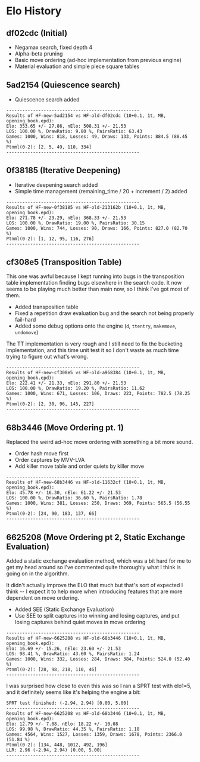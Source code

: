 # Elo History

## df02cdc (Initial)

-   Negamax search, fixed depth 4
-   Alpha-beta pruning
-   Basic move ordering (ad-hoc implementation from previous engine)
-   Material evaluation and simple piece square tables

## 5ad2154 (Quiescence search)

-   Quiescence search added

```
--------------------------------------------------
Results of HF-new-5ad2154 vs HF-old-df02cdc (10+0.1, 1t, MB, opening_book.epd):
Elo: 353.65 +/- 27.86, nElo: 508.31 +/- 21.53
LOS: 100.00 %, DrawRatio: 9.80 %, PairsRatio: 63.43
Games: 1000, Wins: 818, Losses: 49, Draws: 133, Points: 884.5 (88.45 %)
Ptnml(0-2): [2, 5, 49, 110, 334]
--------------------------------------------------
```

## 0f38185 (Iterative Deepening)

-   Iterative deepening search added
-   Simple time management (remaining_time / 20 + increment / 2) added

```
--------------------------------------------------
Results of HF-new-0f38185 vs HF-old-213162b (10+0.1, 1t, MB, opening_book.epd):
Elo: 271.78 +/- 23.29, nElo: 368.33 +/- 21.53
LOS: 100.00 %, DrawRatio: 19.00 %, PairsRatio: 30.15
Games: 1000, Wins: 744, Losses: 90, Draws: 166, Points: 827.0 (82.70 %)
Ptnml(0-2): [1, 12, 95, 116, 276]
--------------------------------------------------
```

## cf308e5 (Transposition Table)

This one was awful because I kept running into bugs in the transposition table
implementation finding bugs elsewhere in the search code. It now seems to be
playing much better than main now, so I think I've got most of them.

-   Added transposition table
-   Fixed a repetition draw evaluation bug and the search not being properly
    fail-hard
-   Added some debug options onto the engine (`d`, `ttentry`, `makemove`,
    `undomove`)

The TT implementation is very rough and I still need to fix the bucketing
implementation, and this time unit test it so I don't waste as much time trying
to figure out what's wrong.

```
--------------------------------------------------
Results of HF-new-cf308e5 vs HF-old-a968384 (10+0.1, 1t, MB, opening_book.epd):
Elo: 222.41 +/- 21.33, nElo: 291.80 +/- 21.53
LOS: 100.00 %, DrawRatio: 19.20 %, PairsRatio: 11.62
Games: 1000, Wins: 671, Losses: 106, Draws: 223, Points: 782.5 (78.25 %)
Ptnml(0-2): [2, 30, 96, 145, 227]
--------------------------------------------------
```

## 68b3446 (Move Ordering pt. 1)

Replaced the weird ad-hoc move ordering with something a bit more sound.

-   Order hash move first
-   Order captures by MVV-LVA
-   Add killer move table and order quiets by killer move

```
--------------------------------------------------
Results of HF-new-68b3446 vs HF-old-11632cf (10+0.1, 1t, MB, opening_book.epd):
Elo: 45.78 +/- 16.30, nElo: 61.22 +/- 21.53
LOS: 100.00 %, DrawRatio: 36.60 %, PairsRatio: 1.78
Games: 1000, Wins: 381, Losses: 250, Draws: 369, Points: 565.5 (56.55 %)
Ptnml(0-2): [24, 90, 183, 137, 66]
--------------------------------------------------
```

## 6625208 (Move Ordering pt 2, Static Exchange Evaluation)

Added a static exchange evaluation method, which was a bit hard for me to get my
head around so I've commented quite thoroughly what I think is going on in the
algorithm.

It didn't actually improve the ELO that much but that's sort of expected I
think -- I expect it to help more when introducing features that are more
dependent on move ordering.

-   Added SEE (Static Exchange Evaluation)
-   Use SEE to split captures into winning and losing captures, and put losing
    captures behind quiet moves in move ordering

```
--------------------------------------------------
Results of HF-new-6625208 vs HF-old-68b3446 (10+0.1, 1t, MB, opening_book.epd):
Elo: 16.69 +/- 15.26, nElo: 23.60 +/- 21.53
LOS: 98.41 %, DrawRatio: 43.60 %, PairsRatio: 1.24
Games: 1000, Wins: 332, Losses: 284, Draws: 384, Points: 524.0 (52.40 %)
Ptnml(0-2): [28, 98, 218, 110, 46]
--------------------------------------------------
```

I was surprised how close to even this was so I ran a SPRT test with elo1=5, and
it definitely seems like it's helping the engine a bit:

```
SPRT test finished: (-2.94, 2.94) [0.00, 5.00]
--------------------------------------------------
Results of HF-new-6625208 vs HF-old-68b3446 (10+0.1, 1t, MB, opening_book.epd):
Elo: 12.79 +/- 7.08, nElo: 18.22 +/- 10.08
LOS: 99.98 %, DrawRatio: 44.35 %, PairsRatio: 1.18
Games: 4564, Wins: 1527, Losses: 1359, Draws: 1678, Points: 2366.0 (51.84 %)
Ptnml(0-2): [134, 448, 1012, 492, 196]
LLR: 2.96 (-2.94, 2.94) [0.00, 5.00]
--------------------------------------------------
```
